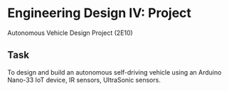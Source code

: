 # Engineering Design IV: Project 
 Autonomous Vehicle Design Project (2E10)

## Task
To design and build an autonomous self-driving vehicle using an Arduino Nano-33 IoT device, IR sensors, UltraSonic sensors.
